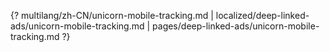 {? multilang/zh-CN/unicorn-mobile-tracking.md | localized/deep-linked-ads/unicorn-mobile-tracking.md | pages/deep-linked-ads/unicorn-mobile-tracking.md ?}
